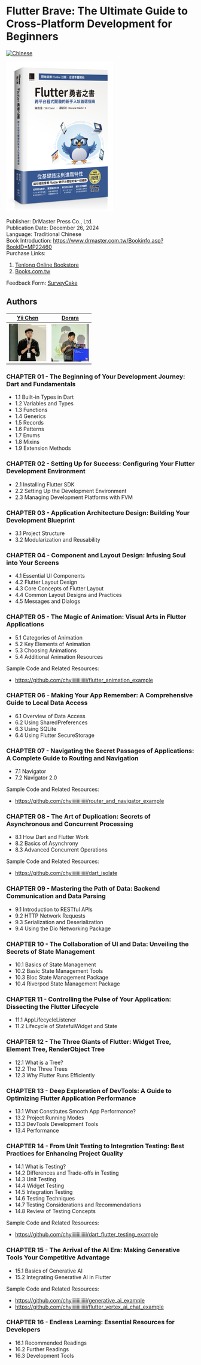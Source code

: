 # Flutter Brave: The Ultimate Guide to Cross-Platform Development for Beginners

[![Chinese](https://img.shields.io/badge/README-%E4%B8%AD%E6%96%87-blue)](README.md)

<img src='./images/cover.png' height="400px">

Publisher: DrMaster Press Co., Ltd. </br>
Publication Date: December 26, 2024 </br>
Language: Traditional Chinese </br>
Book Introduction: https://www.drmaster.com.tw/Bookinfo.asp?BookID=MP22460 </br>
Purchase Links:
1. [Tenlong Online Bookstore](https://www.tenlong.com.tw/products/9786264140355)
2. [Books.com.tw](https://www.books.com.tw/products/0011008795)

Feedback Form: [SurveyCake](https://www.surveycake.com/s/8MobP)

## Authors

[Yii Chen](https://github.com/chyiiiiiiiiiiii)           | [Dorara]()
:-------------------------:|:-------------------------:|
<img src="./images/yii.jpg" width=100 />  |  <img src="./images/dorara.jpg" width=100 />


### CHAPTER 01 - The Beginning of Your Development Journey: Dart and Fundamentals

- 1.1 Built-in Types in Dart
- 1.2 Variables and Types
- 1.3 Functions
- 1.4 Generics
- 1.5 Records
- 1.6 Patterns
- 1.7 Enums
- 1.8 Mixins
- 1.9 Extension Methods

### CHAPTER 02 - Setting Up for Success: Configuring Your Flutter Development Environment

- 2.1 Installing Flutter SDK
- 2.2 Setting Up the Development Environment
- 2.3 Managing Development Platforms with FVM

### CHAPTER 03 - Application Architecture Design: Building Your Development Blueprint

- 3.1 Project Structure
- 3.2 Modularization and Reusability

### CHAPTER 04 - Component and Layout Design: Infusing Soul into Your Screens

- 4.1 Essential UI Components
- 4.2 Flutter Layout Design
- 4.3 Core Concepts of Flutter Layout
- 4.4 Common Layout Designs and Practices
- 4.5 Messages and Dialogs

### CHAPTER 05 - The Magic of Animation: Visual Arts in Flutter Applications

- 5.1 Categories of Animation
- 5.2 Key Elements of Animation
- 5.3 Choosing Animations
- 5.4 Additional Animation Resources

Sample Code and Related Resources:
- https://github.com/chyiiiiiiiiiiii/flutter_animation_example

### CHAPTER 06 - Making Your App Remember: A Comprehensive Guide to Local Data Access

- 6.1 Overview of Data Access
- 6.2 Using SharedPreferences
- 6.3 Using SQLite
- 6.4 Using Flutter SecureStorage

### CHAPTER 07 - Navigating the Secret Passages of Applications: A Complete Guide to Routing and Navigation
- 7.1 Navigator
- 7.2 Navigator 2.0

Sample Code and Related Resources:
- https://github.com/chyiiiiiiiiiiii/router_and_navigator_example

### CHAPTER 08 - The Art of Duplication: Secrets of Asynchronous and Concurrent Processing
- 8.1 How Dart and Flutter Work
- 8.2 Basics of Asynchrony
- 8.3 Advanced Concurrent Operations

Sample Code and Related Resources:
- https://github.com/chyiiiiiiiiiiii/dart_isolate

### CHAPTER 09 - Mastering the Path of Data: Backend Communication and Data Parsing

- 9.1 Introduction to RESTful APIs
- 9.2 HTTP Network Requests
- 9.3 Serialization and Deserialization
- 9.4 Using the Dio Networking Package

### CHAPTER 10 - The Collaboration of UI and Data: Unveiling the Secrets of State Management

- 10.1 Basics of State Management
- 10.2 Basic State Management Tools
- 10.3 Bloc State Management Package
- 10.4 Riverpod State Management Package

### CHAPTER 11 - Controlling the Pulse of Your Application: Dissecting the Flutter Lifecycle

- 11.1 AppLifecycleListener
- 11.2 Lifecycle of StatefulWidget and State

### CHAPTER 12 - The Three Giants of Flutter: Widget Tree, Element Tree, RenderObject Tree

- 12.1 What is a Tree?
- 12.2 The Three Trees
- 12.3 Why Flutter Runs Efficiently

### CHAPTER 13 - Deep Exploration of DevTools: A Guide to Optimizing Flutter Application Performance

- 13.1 What Constitutes Smooth App Performance?
- 13.2 Project Running Modes
- 13.3 DevTools Development Tools
- 13.4 Performance

### CHAPTER 14 - From Unit Testing to Integration Testing: Best Practices for Enhancing Project Quality

- 14.1 What is Testing?
- 14.2 Differences and Trade-offs in Testing
- 14.3 Unit Testing
- 14.4 Widget Testing
- 14.5 Integration Testing
- 14.6 Testing Techniques
- 14.7 Testing Considerations and Recommendations
- 14.8 Review of Testing Concepts

Sample Code and Related Resources:
- https://github.com/chyiiiiiiiiiiii/dart_flutter_testing_example

### CHAPTER 15 - The Arrival of the AI Era: Making Generative Tools Your Competitive Advantage

- 15.1 Basics of Generative AI
- 15.2 Integrating Generative AI in Flutter

Sample Code and Related Resources:
- https://github.com/chyiiiiiiiiiiii/generative_ai_example
- https://github.com/chyiiiiiiiiiiii/flutter_vertex_ai_chat_example

### CHAPTER 16 - Endless Learning: Essential Resources for Developers

- 16.1 Recommended Readings
- 16.2 Further Readings
- 16.3 Development Tools

